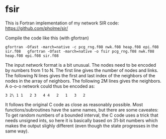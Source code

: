 # fsir
This is Fortran implementation of my network SIR code: https://github.com/pholme/sir/

Compile the code like this (with gfortran)

`gfortran -Ofast -march=native -c pcg_rng.f08 nwk.f08 heap.f08 epi.f08 sir.f08  
gfortran -Ofast -march=native -o fsir pcg_rng.f08 nwk.f08 heap.f08 epi.f08 sir.f08`

The input network format is a bit unusual. The nodes need to be encoded by numbers from 1 to N. The first line gives the number of nodes and links. The following N lines gives the first and last index of the neighbors of the nodes in the array of neighbors. The following 2M lines gives the neighbors. A o-o-o network could thus be encoded as:

`3 2\
1 1  
2 3  
4 4  
2  
1  
3  
2`

It follows the original C code as close as reasonably possible. Most functions/subroutines have the same names, but there are some caveates: To get random numbers of a bounded interval, the C code uses a trick that needs unsigned ints, so here it is basically based on 31-bit numbers which makes the output slighly different (even though the state progresses in the same way).
